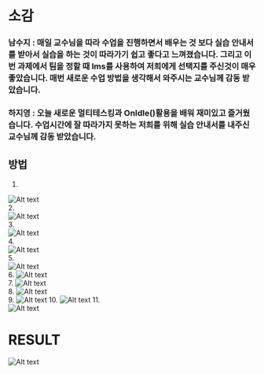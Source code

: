 # 소감
### 남수지 : 매일 교수님을 따라 수업을 진행하면서 배우는 것 보다 실습 안내서를 받아서 실습을 하는 것이 따라가기 쉽고 좋다고 느껴졌습니다. 그리고 이번 과제에서 팀을 정할 때 lms를 사용하여 저희에게 선택지를 주신것이 매우 좋았습니다. 매번 새로운 수업 방법을 생각해서 와주시는 교수님께 감동 받았습니다. 
### 하지영 : 오늘 새로운 멀티테스킹과 OnIdle()활용을 배워 재미있고 즐거웠습니다. 수업시간에 잘 따라가지 못하는 저희를 위해 실습 안내서를 내주신 교수님께 감동 받았습니다. 

## 방법
1.   
![Alt text](_images/1..PNG)  
2.  
![Alt text](_images/2.PNG)  
3.  
![Alt text](_images/3.PNG)  
4.  
![Alt text](_images/4.PNG)  
5.  
![Alt text](_images/5.PNG)  
6.
![Alt text](_images/6.PNG)  
7.
![Alt text](_images/7.PNG)  
8.
![Alt text](_images/8.PNG)  
9.
![Alt text](_images/9.PNG)
10. 
![Alt text](_images/10.PNG)
11.  
![Alt text](_images/11.PNG)

# RESULT  
![Alt text](_images/result.PNG)
